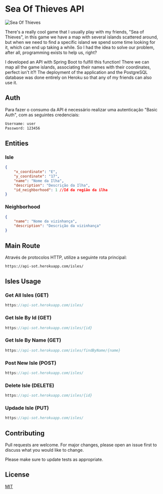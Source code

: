 # Sea Of Thieves API

![Sea Of Thieves](https://www.arenaxbox.com.br/wp-content/uploads/2022/06/sea-of-thieves-7-temporada.jpg)

There's a really cool game that I usually play with my friends, "Sea of Thieves", in this game we have a map with several islands scattered around, but when we need to find a specific island we spend some time looking for it, which can end up taking a while. So I had the idea to solve our problem, after all, programming exists to help us, right?

I developed an API with Spring Boot to fulfill this function! There we can map all the game islands, associating their names with their coordinates, perfect isn't it?! The deployment of the application and the PostgreSQL database was done entirely on Heroku so that any of my friends can also use it.

## Auth
Para fazer o consumo da API é necessário realizar uma  autenticação "Basic Auth", com as seguintes credenciais:
```bash
Username: user
Password: 123456
```

## Entities

### Isle

```json
{
    "x_coordinate": "E",
    "y_coordinate": "17",
    "name": "Nome da Ilha",
    "description": "Descrição da Ilha",
    "id_neighborhood": 1 //Id da região da ilha
}
```

### Neighborhood

```json
{
    "name": "Nome da vizinhança",
    "description": "Descrição da vizinhança"
}
```

## Main Route

Através de protocolos HTTP, utilize a seguinte rota principal:

```bash
https://api-sot.herokuapp.com/isles/
```

## Isles Usage

### Get All Isles (GET)

```javascript
https://api-sot.herokuapp.com/isles/
```

### Get Isle By Id (GET)

```javascript
https://api-sot.herokuapp.com/isles/{id}
```

### Get Isle By Name (GET)

```javascript
https://api-sot.herokuapp.com/isles/findByName/{name}
```

### Post New Isle (POST)

```javascript
https://api-sot.herokuapp.com/isles/
```

### Delete Isle (DELETE)

```javascript
https://api-sot.herokuapp.com/isles/{id}
```

### Updade Isle (PUT)

```javascript
https://api-sot.herokuapp.com/isles/
```

## Contributing
Pull requests are welcome. For major changes, please open an issue first to discuss what you would like to change.

Please make sure to update tests as appropriate.

## License
[MIT](https://choosealicense.com/licenses/mit/)
